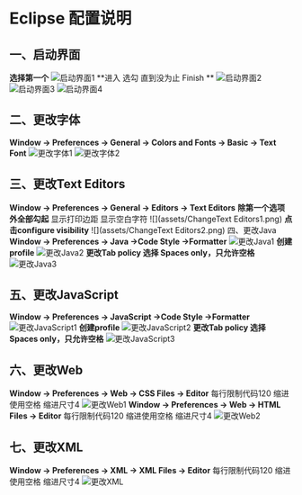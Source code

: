 # Eclipse 配置说明
## 一、启动界面
**选择第一个**
![启动界面1](assets/启动界面1.png)
**进入 选勾 直到没为止 Finish **
![启动界面2](assets/启动界面2.png)
![启动界面3](assets/启动界面3.png)
![启动界面4](assets/启动界面4.png)
## 二、更改字体
**Window -> Preferences -> General -> Colors and Fonts  -> Basic -> Text Font**
![更改字体1](assets/更改字体1.png)
![更改字体2](assets/更改字体2.png)
## 三、更改Text Editors
**Window -> Preferences -> General -> Editors -> Text Editors**
**除第一个选项外全部勾起**
显示打印边距
显示空白字符
![](assets/ChangeText Editors1.png)
**点击configure visibility**
![](assets/ChangeText Editors2.png)
四、更改Java
**Window -> Preferences -> Java ->Code Style ->Formatter**
![更改Java1](assets/更改Java1.png)
**创建profile**
![更改Java2](assets/更改Java2.png)
**更改Tab policy 选择 Spaces only，只允许空格**
![更改Java3](assets/更改Java3.png)

## 五、更改JavaScript
**Window -> Preferences -> JavaScript ->Code Style ->Formatter**
![更改JavaScript1](assets/更改JavaScript1.png)
**创建profile**
![更改JavaScript2](assets/更改JavaScript2.png)
**更改Tab policy 选择 Spaces only，只允许空格**
![更改JavaScript3](assets/更改JavaScript3.png)
## 六、更改Web
**Window -> Preferences -> Web -> CSS Files -> Editor**
每行限制代码120
缩进使用空格
缩进尺寸4
![更改Web1](assets/更改Web1.png)
**Window -> Preferences -> Web -> HTML Files -> Editor**
每行限制代码120
缩进使用空格
缩进尺寸4
![更改Web2](assets/更改Web2.png)
## 七、更改XML
**Window -> Preferences -> XML -> XML Files -> Editor**
每行限制代码120
缩进使用空格
缩进尺寸4
![更改XML](assets/更改XML.png)
